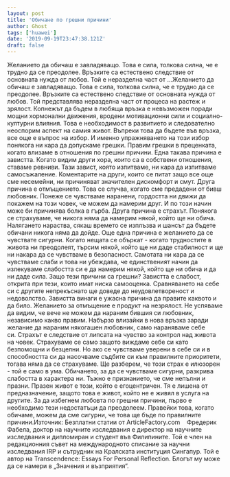 ```yaml
---
layout: post
title: 'Обичане по грешни причини'
author: Ghost
tags: ['huawei']
date: '2019-09-19T23:47:38.121Z'
draft: false
---
```


Желанието да обичаш е завладяващо. Това е сила, толкова силна, че е трудно да се преодолее. Връзките са естествено следствие от основната нужда от любов. Той е неразделна част от ...Желанието да обичаш е завладяващо. Това е сила, толкова силна, че е трудно да се преодолее. Връзките са естествено следствие от основната нужда от любов. Той представлява неразделна част от процеса на растеж и зрялост. Копнежът да бъдем в любяща връзка е невъзможен поради мощни хормонални движения, вродени мотивационни сили и социално-културни влияния. Това е необходимост в развитието и следователно неоспорим аспект на самия живот. Въпреки това да бъдете във връзка, все още е въпрос на избор. И именно упражняването на този избор понякога ни кара да допускаме грешки. Правим грешки в преценката, когато влизаме в отношения по грешни причини. Една такава причина е завистта. Когато видим други хора, които са в собствени отношения, ставаме ревниви. Тази завист, която изпитваме, ни кара да изпитваме самосъжаление. Коментарите на други, които се питат защо все още сме несемейни, ни причиняват значителен дискомфорт и смут. Друга причина е отмъщението. Това се случва, когато сме предадени от бивш любовник. Понеже се чувстваме наранени, гордостта ни движи да покажем на този човек, че можем да намерим друг. И по този начин може би причинява болка в гърба. Друга причина е страхът. Понякога се страхуваме, че никога няма да намерим някой, който ще ни обича. Налягането нараства, сякаш времето се изплъзва и шансът да бъдете обичани никога няма да дойде. Още една причина е желанието да се чувствате сигурни. Когато нещата се объркат - когато трудностите в живота ни преодолеят, търсим някой, който ще ни даде стабилност и ще ни накара да се чувстваме в безопасност. Самотата ни кара да се чувстваме слаби и това ни убеждава, че единственият начин да излекуваме слабостта си е да намерим някой, който ще ни обича и да ни даде сила. Защо тези причини са грешни? Завистта е слабост, открита при тези, които имат ниска самооценка. Сравняването на себе си с другите непрекъснато ще доведе до неудовлетвореност и недоволство. Завистта винаги е ужасна причина да правите каквото и да било. Желанието за отмъщение е продукт на незрялост. Не успяваме да видим, че вече не можем да нараним бившия си любовник, независимо какво правим. Набързо влизайки в нова връзка заради желание да нараним някогашен любовник, само нараняваме себе си. Страхът е следствие от липсата на чувство за контрол над живота на човек. Страхуваме се само защото виждаме себе си като безпомощни и безцелни. Но ако се чувстваме уверени в себе си и в способността си да насочваме съдбите си към правилните приоритети, тогава няма да се страхуваме. Ще разберем, че този страх е илюзорен - той е само в ума. Обичането, за да се чувстваме сигурни, разкрива слабостта в характера ни. Тъжно е признанието, че сме непълни и празни. Празен живот е този, който е егоцентричен. Тя е лишена от предназначение, защото това е живот, който не е живял в услуга на другите. За да избегнем любовта по грешни причини, първо е необходимо тези недостатъци да преодолеем. Правейки това, когато обичаме, можем да сме сигурни, че това ще бъде по правилните причини.Източник: Безплатни статии от ArticleFactory.com    Фредерик Фабела, доктор на научните изследвания е директор на научните изследвания и дипломиран и студент във Филипините. Той е член на редакционния съвет на международното списание за научни изследвания IRP и сътрудник на Кралската институция Сингапур. Той е автор на Transcendence: Essays For Personal Reflection. Блогът му може да се намери в „Значения и възприятия“.

